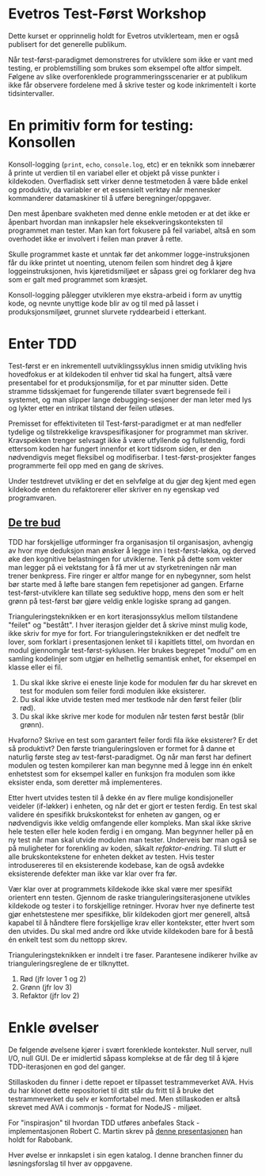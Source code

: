 Evetros Test-Først Workshop
===

Dette kurset er opprinnelig holdt for Evetros utviklerteam, men er også publisert for det generelle publikum. 

Når test-først-paradigmet demonstreres for utviklere som ikke er vant med testing, er problemstilling som brukes som eksempel ofte altfor simpelt. Følgene av slike overforenklede programmeringsscenarier er at publikum ikke får observere fordelene med å skrive tester og kode inkrimentelt i korte tidsintervaller.

# En primitiv form for testing: Konsollen

Konsoll-logging (`print`, `echo`, `console.log`, etc) er en teknikk som innebærer å printe ut verdien til en variabel eller et objekt på visse punkter i kildekoden. Overfladisk sett virker denne testmetoden å være både enkel og produktiv, da variabler er et essensielt verktøy når mennesker kommanderer datamaskiner til å utføre beregninger/oppgaver.

Den mest åpenbare svakheten med denne enkle metoden er at det ikke er åpenbart hvordan man innkapsler hele eksekveringskonteksten til programmet man tester. Man kan fort fokusere på feil variabel, altså en som overhodet ikke er involvert i feilen man prøver å rette.

Skulle programmet kaste et unntak før det ankommer logge-instruksjonen får du ikke printet ut noenting, utenom feilen som hindret deg å kjøre loggeinstruksjonen, hvis kjøretidsmiljøet er såpass grei og forklarer deg hva som er galt med programmet som kræsjet.

Konsoll-logging pålegger utvikleren mye ekstra-arbeid i form av unyttig kode, og nevnte unyttige kode blir av og til med på lasset i produksjonsmiljøet, grunnet slurvete ryddearbeid i etterkant.

# Enter TDD

Test-først er en inkrementell uutviklingssyklus innen smidig utvikling hvis hovedfokus er at kildekoden til enhver tid skal ha fungert, altså være presentabel for et produksjonsmiljø, for et par minutter siden. Dette stramme tidsskjemaet for fungerende tillater svært begrensede feil i systemet, og man slipper lange debugging-sesjoner der man leter med lys og lykter etter en intrikat tilstand der feilen utløses.

Premisset for effektiviteten til Test-først-paradigmet er at man nedfeller tydelige og tilstrekkelige kravspesifikasjoner for programmet man skriver. Kravspekken trenger selvsagt ikke å være utfyllende og fullstendig, fordi ettersom koden har fungert innenfor et kort tidsrom siden, er den nødvendigvis meget fleksibel og modifiserbar. I test-først-prosjekter fanges programmerte feil opp med en gang de skrives.

Under testdrevet utvikling er det en selvfølge at du gjør deg kjent med egen kildekode enten du refaktorerer eller skriver en ny egenskap ved programvaren.

## [De tre bud](https://youtu.be/58jGpV2Cg50?t=1431)

TDD har forskjellige utforminger fra organisasjon til organisasjon, avhengig av hvor mye deduksjon man ønsker å legge inn i test-først-løkka, og derved øke den kognitive belastningen for utviklerne. Tenk på dette som vekter man legger på ei vektstang for å få mer ut av styrketreningen når man trener benkpress. Fire ringer er altfor mange for en nybegynner, som helst bør starte med å løfte bare stangen fem repetisjoner ad gangen. Erfarne test-først-utviklere kan tillate seg seduktive hopp, mens den som er helt grønn på test-først bør gjøre veldig enkle logiske sprang ad gangen.

Trianguleringsteknikken er en kort iterasjonssyklus mellom tilstandene "feilet" og "bestått". I hver iterasjon gjelder det å skrive minst mulig kode, ikke skriv for mye for fort. For trianguleringsteknikken er det nedfelt tre lover, som forklart i presentasjonen lenket til i kapitlets tittel, om hvordan en modul gjennomgår test-først-syklusen. Her brukes begrepet "modul" om en samling kodelinjer som utgjør en helhetlig semantisk enhet, for eksempel en klasse eller ei fil.

1) Du skal ikke skrive ei eneste linje kode for modulen før du har skrevet en test for modulen som feiler fordi modulen ikke eksisterer.
2) Du skal ikke utvide testen med mer testkode når den først feiler (blir rød).
3) Du skal ikke skrive mer kode for modulen når testen først består (blir grønn).

Hvaforno? Skrive en test som garantert feiler fordi fila ikke eksisterer? Er det så produktivt? Den første trianguleringsloven er formet for å danne et naturlig første steg av test-først-paradigmet. Og når man først har definert modulen og testen kompilerer kan man begynne med å legge inn én enkelt enhetstest som for eksempel kaller en funksjon fra modulen som ikke eksister enda, som deretter må implementeres.

Etter hvert utvides testen til å dekke én av flere mulige kondisjoneller veideler (if-løkker) i enheten, og når det er gjort er testen ferdig. En test skal validere én spesifikk brukskontekst for enheten av gangen, og er nødvendigvis ikke veldig omfangende eller kompleks. Man skal ikke skrive hele testen eller hele koden ferdig i en omgang. Man begynner heller på en ny test når man skal utvide modulen man tester. Underveis bør man også se på muligheter for forenkling av koden, såkalt *refaktor-endring*. Til slutt er alle brukskontekstene for enheten dekket av testen. Hvis tester introdusereres til en eksisterende kodebase, kan de også avdekke eksisterende defekter man ikke var klar over fra før.

Vær klar over at programmets kildekode ikke skal være mer spesifikt orientert enn testen. Gjennom de raske trianguleringsiterasjonene utvikles kildekode og tester i to forskjellige retninger. Hvorav hver nye definerte test gjør enhetstestene mer spesifikke, blir kildekoden gjort mer generell, altså kapabel til å håndtere flere forskjellige krav eller kontekster, etter hvert som den utvides. Du skal med andre ord ikke utvide kildekoden bare for å bestå én enkelt test som du nettopp skrev.

Trianguleringsteknikken er inndelt i tre faser. Parantesene indikerer hvilke av trianguleringsreglene de er tilknyttet.

1) Rød (jfr lover 1 og 2)
2) Grønn (jfr lov 3)
3) Refaktor (jfr lov 2)

# Enkle øvelser

De følgende øvelsene kjører i svært forenklede kontekster. Null server, null I/O, null GUI. De er imidlertid såpass komplekse at de får deg til å kjøre TDD-iterasjonen en god del ganger.

Stillaskoden du finner i dette repoet er tilpasset testrammeverket AVA. Hvis du har klonet dette repositoriet til ditt står du fritt til å bruke det testrammeverket du selv er komfortabel med. Men stillaskoden er altså skrevet med AVA i commonjs - format for NodeJS - miljøet.

For "inspirasjon" til hvordan TDD utføres anbefales Stack - implementasjonen Robert C. Martin skrev på [denne presentasjonen](https://youtu.be/58jGpV2Cg50?t=2629) han holdt for Rabobank.

Hver øvelse er innkapslet i sin egen katalog. I denne branchen finner du løsningsforslag til hver av oppgavene.


